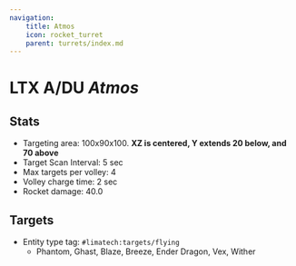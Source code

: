 ```yaml
---
navigation:
    title: Atmos
    icon: rocket_turret
    parent: turrets/index.md
---
```


# LTX A/DU *Atmos*

<GameScene zoom={4} interactive={true}>
<Block id="rocket_turret" p:half="upper" />
<Block id="rocket_turret" p:half="lower" y="-1" />
</GameScene>

## Stats
- Targeting area: 100x90x100. **XZ is centered, Y extends 20 below, and 70 above**
- Target Scan Interval: 5 sec
- Max targets per volley: 4
- Volley charge time: 2 sec
- Rocket damage: 40.0

## Targets
- Entity type tag: `#limatech:targets/flying`
  - Phantom, Ghast, Blaze, Breeze, Ender Dragon, Vex, Wither